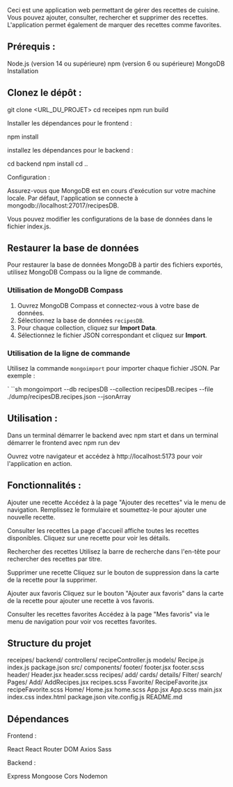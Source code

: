 Ceci est une application web permettant de gérer des recettes de cuisine. Vous pouvez ajouter, consulter, rechercher et supprimer des recettes. L'application permet également de marquer des recettes comme favorites.

## Prérequis : 

Node.js (version 14 ou supérieure)
npm (version 6 ou supérieure)
MongoDB
Installation



## Clonez le dépôt :

git clone <URL_DU_PROJET>
cd receipes
npm run build

Installer les dépendances pour le frontend :   

npm install

installez les dépendances pour le backend : 

cd backend
npm install
cd ..



Configuration :  

Assurez-vous que MongoDB est en cours d'exécution sur votre machine locale. Par défaut, l'application se connecte à mongodb://localhost:27017/recipesDB.

Vous pouvez modifier les configurations de la base de données dans le fichier index.js.

## Restaurer la base de données

Pour restaurer la base de données MongoDB à partir des fichiers exportés, utilisez MongoDB Compass ou la ligne de commande.

### Utilisation de MongoDB Compass

1. Ouvrez MongoDB Compass et connectez-vous à votre base de données.
2. Sélectionnez la base de données `recipesDB`.
3. Pour chaque collection, cliquez sur **Import Data**.
4. Sélectionnez le fichier JSON correspondant et cliquez sur **Import**.

### Utilisation de la ligne de commande

Utilisez la commande `mongoimport` pour importer chaque fichier JSON. Par exemple :

 ` ``sh
mongoimport --db recipesDB --collection recipesDB.recipes --file ./dump/recipesDB.recipes.json --jsonArray




## Utilisation : 

Dans un terminal démarrer le backend avec npm start et dans un terminal démarrer le frontend avec npm run dev

Ouvrez votre navigateur et accédez à http://localhost:5173 pour voir l'application en action.



## Fonctionnalités : 

Ajouter une recette
Accédez à la page "Ajouter des recettes" via le menu de navigation.
Remplissez le formulaire et soumettez-le pour ajouter une nouvelle recette.

Consulter les recettes
La page d'accueil affiche toutes les recettes disponibles.
Cliquez sur une recette pour voir les détails.

Rechercher des recettes
Utilisez la barre de recherche dans l'en-tête pour rechercher des recettes par titre.

Supprimer une recette
Cliquez sur le bouton de suppression dans la carte de la recette pour la supprimer.

Ajouter aux favoris
Cliquez sur le bouton "Ajouter aux favoris" dans la carte de la recette pour ajouter une recette à vos favoris.

Consulter les recettes favorites
Accédez à la page "Mes favoris" via le menu de navigation pour voir vos recettes favorites.



## Structure du projet 

receipes/
    backend/
        controllers/
            recipeController.js
        models/
            Recipe.js
        index.js
        package.json
    src/
        components/
            footer/
                footer.jsx
                footer.scss
            header/
                Header.jsx
                header.scss
            recipes/
                add/
                cards/
                details/
                Filter/
                search/
        Pages/
            Add/
                AddRecipes.jsx
                recipes.scss
            Favorite/
                RecipeFavorite.jsx
                recipeFavorite.scss
            Home/
                Home.jsx
                home.scss
        App.jsx
        App.scss
        main.jsx
        index.css
    index.html
    package.json
    vite.config.js
    README.md
    


## Dépendances

Frontend :

React
React Router DOM
Axios
Sass

Backend :

Express
Mongoose
Cors
Nodemon

